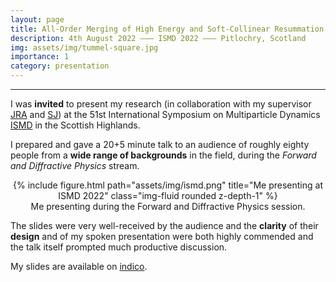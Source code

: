 ```yaml
---
layout: page
title: All-Order Merging of High Energy and Soft-Collinear Resummation
description: 4th August 2022 ––– ISMD 2022 ––– Pitlochry, Scotland
img: assets/img/tummel-square.jpg
importance: 1
category: presentation
---
```


---

I was **invited** to present my research (in collaboration with my supervisor [JRA](https://www.ippp.dur.ac.uk/profile/andersen) and [SJ](https://www.ippp.dur.ac.uk/profile/sjaskiewicz/)) at the 51st International Symposium on Multiparticle Dynamics [ISMD](https://indico.cern.ch/event/1015549/) in the Scottish Highlands.

I prepared and gave a 20+5 minute talk to an audience of roughly eighty people from a **wide range of backgrounds** in the field, during the *Forward and Diffractive Physics* stream.
<center>
    <div class="row">
        <div class="col-sm mt-3 mt-md-0">
            {% include figure.html path="assets/img/ismd.png" title="Me presenting at ISMD 2022" class="img-fluid rounded z-depth-1" %}
        </div>
    </div>
<div class="caption">
    Me presenting during the Forward and Diffractive Physics session.
</div>
</center>

The slides were very well-received by the audience and the **clarity** of their **design** and of my spoken presentation were both highly commended and the talk itself prompted much productive discussion.

My slides are available on [indico](https://indico.cern.ch/event/1015549/contributions/4903854/attachments/2488546/4275047/ISMD-HEJ-Pythia.pdf).

